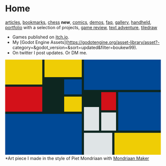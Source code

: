 # Home
[articles](articles), [bookmarks](bookmarks), [chess](chess) **new**, [comics](comics), [demos](demos), [faq](faq), [gallery](gallery), [handheld](handheld), [portfolio](portfolio) with a selection of projects, [game review](review), [text adventure](text_adventure), [tiledraw](tiledraw)

- Games published on [itch.io](https://howyoudoing.itch.io/).
- My [Godot Engine Assets](https://godotengine.org/asset-library/asset?- category=&godot_version=&sort=updated&filter=boukew99).
- On twitter I post updates. Or DM me.

![mondriaan maker art](new_colors.png)
*Art piece I made in the style of Piet Mondriaan with [Mondriaan Maker](https://itch.io/embed-upload/6017377?color=fac901)

